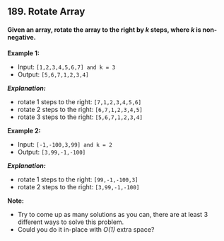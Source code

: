 ## 189. Rotate Array

#### Given an array, rotate the array to the right by _k_ steps, where _k_ is non-negative.

**Example 1:**
-   Input: ```[1,2,3,4,5,6,7] and k = 3```
-   Output: ```[5,6,7,1,2,3,4]```

**_Explanation:_**
-   rotate 1 steps to the right: ```[7,1,2,3,4,5,6]```
-   rotate 2 steps to the right: ```[6,7,1,2,3,4,5]```
-   rotate 3 steps to the right: ```[5,6,7,1,2,3,4]```

**Example 2:**

-   Input: ```[-1,-100,3,99] and k = 2```
-   Output: ```[3,99,-1,-100]```

**_Explanation:_**
-   rotate 1 steps to the right: ```[99,-1,-100,3]```
-   rotate 2 steps to the right: ```[3,99,-1,-100]```

**Note:**

-   Try to come up as many solutions as you can, there are at least 3 different ways to solve this problem.
-   Could you do it in-place with _O(1)_ extra space?
